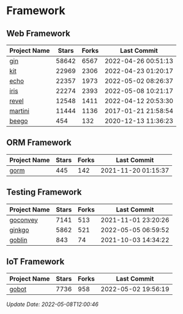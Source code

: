 # Framework

## Web Framework
| Project Name | Stars | Forks | Last Commit |
| ------------ | ----- | ----- | ----------- |
| [gin](https://github.com/gin-gonic/gin) | 58642 | 6567 | 2022-04-26 00:51:13 |
| [kit](https://github.com/go-kit/kit) | 22969 | 2306 | 2022-04-23 01:20:17 |
| [echo](https://github.com/labstack/echo) | 22357 | 1973 | 2022-05-02 08:26:37 |
| [iris](https://github.com/kataras/iris) | 22274 | 2393 | 2022-05-08 10:21:17 |
| [revel](https://github.com/revel/revel) | 12548 | 1411 | 2022-04-12 20:53:30 |
| [martini](https://github.com/go-martini/martini) | 11444 | 1136 | 2017-01-21 21:58:54 |
| [beego](https://github.com/astaxie/beego) | 454 | 132 | 2020-12-13 11:36:23 |

## ORM Framework
| Project Name | Stars | Forks | Last Commit |
| ------------ | ----- | ----- | ----------- |
| [gorm](https://github.com/jinzhu/gorm) | 445 | 142 | 2021-11-20 01:15:37 |

## Testing Framework
| Project Name | Stars | Forks | Last Commit |
| ------------ | ----- | ----- | ----------- |
| [goconvey](https://github.com/smartystreets/goconvey) | 7141 | 513 | 2021-11-01 23:20:26 |
| [ginkgo](https://github.com/onsi/ginkgo) | 5862 | 521 | 2022-05-05 06:59:52 |
| [goblin](https://github.com/franela/goblin) | 843 | 74 | 2021-10-03 14:34:22 |

## IoT Framework
| Project Name | Stars | Forks | Last Commit |
| ------------ | ----- | ----- | ----------- |
| [gobot](https://github.com/hybridgroup/gobot) | 7736 | 958 | 2022-05-02 19:56:19 |

*Update Date: 2022-05-08T12:00:46*